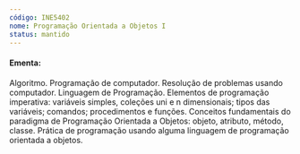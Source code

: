 ```yaml
---
código: INE5402
nome: Programação Orientada a Objetos I
status: mantido
---
```


#### Ementa:
Algoritmo. Programação de computador. Resolução de problemas usando computador. Linguagem de Programação. Elementos de programação imperativa: variáveis simples, coleções uni e n dimensionais; tipos das variáveis; comandos; procedimentos e funções. Conceitos fundamentais do paradigma de Programação Orientada a Objetos: objeto, atributo, método, classe. Prática de programação usando alguma linguagem de programação orientada a objetos.

